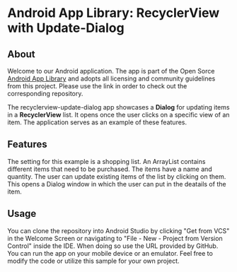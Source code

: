# Android App Library: RecyclerView with Update-Dialog

## About
Welcome to our Android application. The app is part of the Open Sorce [Android App Library](https://github.com/LukPle/android-app-library.git) 
and adopts all licensing and community guidelines from this project. Please use the link in order to check out the corresponding repository.

The recyclerview-update-dialog app showcases a **Dialog** for updating items in a **RecyclerView** list. 
It opens once the user clicks on a specific view of an item. The application serves as an example of these features.

## Features
The setting for this example is a shopping list. An ArrayList contains different items that need to be purchased. The items have a name and quantity.
The user can update existing items of the list by clicking on them. This opens a Dialog window in which the user can put in the deatails of the item.

## Usage
You can clone the repository into Android Studio by clicking "Get from VCS" in the Welcome Screen or navigating to "File - New - Project from Version Control" inside 
the IDE. When doing so use the URL provided by GitHub. You can run the app on your mobile device or an emulator. Feel free to modify the code or utilize this sample 
for your own project.
